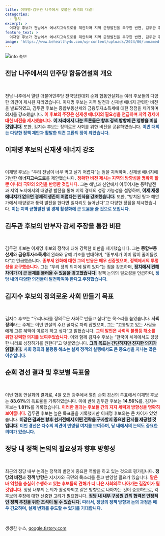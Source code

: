 ```yaml
---
title: 이재명·김두관 나주에서 맞붙은 충격의 대결!
categories:
  - 정치
excerpt: >
  이재명 후보가 전남에서 에너지고속도로를 제안하며 지역 균형발전을 촉구한 반면, 김두관 후보는 종부세 완화에 반대 의견을 내세웠다. 더불어민주당의 새로운 방향성이 흥미롭다! 클릭해서 자세히 알아보세요!
feature_text: >
  이재명 후보가 전남에서 에너지고속도로를 제안하며 지역 균형발전을 촉구한 반면, 김두관 후보는 종부세 완화에 반대 의견을 내세웠다. 더불어민주당의 새로운 방향성이 흥미롭다! 클릭해서 자세히 알아보세요!
image: 'https://www.behealthy4u.com/wp-content/uploads/2024/06/unnamed-file.png'
---
```


<p><img src="https://www.behealthy4u.com/wp-content/uploads/2024/06/unnamed-file.png" alt="info 속보" /></p>

<h2 data-ke-size="size26">전남 나주에서의 민주당 합동연설회 개요</h2>

<p data-ke-size="size16">&nbsp;</p>

<p>전남 나주에서 열린 더불어민주당 전국당원대회 순회 합동연설회는 여러 후보들의 다양한 의견이 제시된 자리였습니다. 이재명 후보는 지역 발전과 신재생 에너지 관련한 비전을 발표하였고, 김두관 후보는 종합부동산세와 금융투자소득세에 대한 쟁점을 제기하며 의지를 강조했습니다. <b><span style="color: #ee2323;">이 후보의 주장은 신재생 에너지의 필요성을 언급하며 지역 경제에 대한 비전을 제시했습니다.</span></b> <b><span style="background-color: #21538527;">이 자리에서 나눈 토론들은 향후 정책 방향에 큰 영향을 미칠 것입니다.</span></b> 또한, 김지수 후보는 정의로운 사회를 위한 비전을 공유하였습니다. <b><span style="color: #1a5490;">이번 대회는 다양한 정책 제안과 활발한 의견 교환의 장이 되었습니다.</span></b></p>

<h2 data-ke-size="size26">이재명 후보의 신재생 에너지 강조</h2>

<p data-ke-size="size16">&nbsp;</p>

<p>이재명 후보는 “우리 전남이 너무 먹고 살기 어렵다”는 점을 지적하며, 신재생 에너지에 기반한 <b>에너지고속도로</b>를 제안했습니다. <b><span style="color: #ee2323;">정확한 비전 제시는 지역의 방향성을 명확히 할 뿐 아니라 국민의 의견을 반영한 것입니다.</span></b> 그는 해남과 신안에서 이루어지는 풍력발전과 지역 노지에서의 태양광 발전을 통해 지역 경제의 성장 가능성을 설명하며, <b><span style="background-color: #21538527;">이제 재생에너지가 없으면 경제적 생존이 어렵다는 인식을 강조했습니다.</span></b> 또한, “방치된 땅과 해안가에서 태양광과 풍력 발전을 한다면 일자리도 늘어난다”고 다양한 장점을 제시했습니다. <b><span style="color: #1a5490;">이는 지역 균형발전 및 경제 활성화에 큰 도움을 줄 것으로 보입니다.</span></b></p>

<h2 data-ke-size="size26">김두관 후보의 반부자 감세 주장을 통한 비판</h2>

<p data-ke-size="size16">&nbsp;</p>

<p>김두관 후보는 이재명 후보의 정책에 대해 강력한 비판을 제기했습니다. 그는 <b>종합부동산세</b>와 <b>금융투자소득세</b>의 완화와 유예 기조를 반대하며, “종부세가 이미 많이 줄어들었다”고 언급했습니다. <b><span style="color: #ee2323;">종부세 완화에 대한 그의 반응은 매우 신중했으며, 정책에서의 투명성을 요구했습니다.</span></b> 그는 “우리 당의 의지에 달려 있다”는 점을 강조하며, <b><span style="background-color: #21538527;">정치에서 견해 차이가 더 큰 문제를 불러올 수 있음을 경고했습니다.</span></b> 정책 논의의 필요성을 언급하며, <b><span style="color: #1a5490;">정당 내의 다양한 의견들이 발전하여야 한다고 주장했습니다.</span></b></p>

<h2 data-ke-size="size26">김지수 후보의 정의로운 사회 만들기 목표</h2>

<p data-ke-size="size16">&nbsp;</p>

<p>김지수 후보는 “우리나라를 정의로운 사회로 만들고 싶다”는 목소리를 높였습니다. <b>사회 정의</b>라는 주제는 이번 연설의 주요 골자로 자리 잡았으며, 그는 “고통받고 있는 사람들에게 고른 혜택이 이르게 하고 싶다”고 밝혔습니다. <b><span style="color: #ee2323;">그의 발언은 사회적 불평등 해소를 위한 강력한 의지를 보여주었습니다.</span></b> 이와 함께 김지수 후보는 “한국이 세계에서도 당당한 나라로 성장하기를 원한다”고 덧붙였습니다. <b><span style="background-color: #21538527;">그의 목표는 간단하지만 진지한 의지가 읽힙니다.</span></b> <b><span style="color: #1a5490;">사회 정의와 불평등 해소는 실제 정책의 실행에서도 큰 중요성을 지니는 많은 이슈입니다.</span></b></p>

<h2 data-ke-size="size26">순회 경선 결과 및 후보별 득표율</h2>

<p data-ke-size="size16">&nbsp;</p>

<p>이번 합동 연설회의 결과로, 4일 오전 광주에서 열린 순회 경선의 투표에서 이재명 후보는 <b>83.61%</b>의 득표율을 기록하였습니다. 이에 반해 김두관 후보는 <b>14.56%</b>를, 김지수 후보는 <b>1.81%</b>를 기록했습니다. <b><span style="color: #ee2323;">이러한 결과는 후보들 간의 지지 세력과 방향성을 명확히 보여줍니다.</span></b> 김두관 후보는 높은 득표율을 기록했지만 이재명 후보와는 큰 차이가 있었습니다. <b><span style="background-color: #21538527;">이같은 결과는 향후 선거전에서 어떤 전략을 구사할지 중요한 단서를 제공할 것입니다.</span></b> <b><span style="color: #1a5490;">이번 경선은 다수의 의견이 반영될 여지를 보여주며, 당 내에서의 논의도 중요한 의미가 있습니다.</span></b></p>

<h2 data-ke-size="size26">정당 내 정책 논의의 필요성과 향후 방향성</h2>

<p data-ke-size="size16">&nbsp;</p>

<p>최근의 정당 내부 논의는 정책의 발전에 중요한 역할을 하고 있는 것으로 평가됩니다. <b>정당의 비전</b>과 <b>정책 방향</b>은 지지자와 국민의 목소리를 듣고 반영할 필요가 있습니다. <b><span style="color: #ee2323;">맡은 바 역할을 충실히 수행하고 있는 후보들의 견해가 더 나은 사회의로 나아가는 길잡이가 될 것입니다.</span></b> 정당 내부의 논의가 활성화되고 같은 방향으로 나아가는 것이 중요하므로, 각 후보의 주장에 대한 신중한 고려가 필요합니다. <b><span style="background-color: #21538527;">정당 내 내부 구성원 간의 협력은 안정적인 정책 추진을 위한 초석이 될 수 있습니다.</span></b> <b><span style="color: #1a5490;">따라서, 정당의 정책 방향과 논의 과정은 매우 긴요하며, 실제 변화를 유도할 수 있기를 기대합니다.</span></b></p>

<p data-ke-size="size16">&nbsp;</p>
생생한 뉴스, <a href="https://qoogle.tistory.com" rel="dofollow">qoogle.tistory.com</a>


